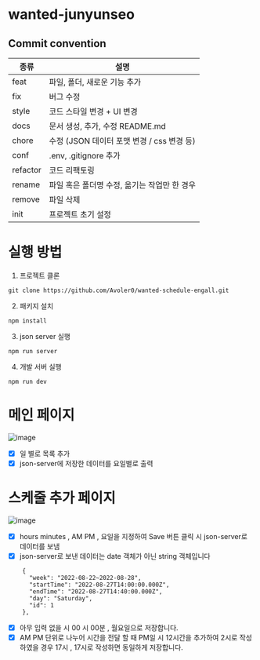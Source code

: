 # wanted-junyunseo

## Commit convention

| 종류     | 설명                                         |
| -------- | -------------------------------------------- |
| feat     | 파일, 폴더, 새로운 기능 추가                 |
| fix      | 버그 수정                                    |
| style    | 코드 스타일 변경 + UI 변경                   |
| docs     | 문서 생성, 추가, 수정 README.md              |
| chore    | 수정 (JSON 데이터 포맷 변경 / css 변경 등)   |
| conf     | .env, .gitignore 추가                        |
| refactor | 코드 리팩토링                                |
| rename   | 파일 혹은 폴더명 수정, 옮기는 작업만 한 경우 |
| remove   | 파일 삭제                                    |
| init     | 프로젝트 초기 설정                           |

# 실행 방법

1. 프로젝트 클론
```
git clone https://github.com/Avoler0/wanted-schedule-engall.git
```

2. 패키지 설치

```
npm install
```

3. json server 실행

```
npm run server
```

4. 개발 서버 실행

```
npm run dev
```

# 메인 페이지
![image](https://user-images.githubusercontent.com/91608021/183663072-b70c08b0-4086-4a73-8d38-3e336f6bbafb.png)

- [x] 일 별로 목록 추가
- [x] json-server에 저장한 데이터를 요일별로 출력

# 스케줄 추가 페이지
![image](https://user-images.githubusercontent.com/91608021/183818704-5ea701e0-a76a-4beb-ad90-b70239eb970e.png)
- [x] hours minutes , AM PM , 요일을 지정하여 Save 버튼 클릭 시 json-server로 데이터를 보냄
- [x] json-server로 보낸 데이터는 date 객체가 아닌 string 객체입니다
```
    {
      "week": "2022-08-22~2022-08-28",
      "startTime": "2022-08-27T14:00:00.000Z",
      "endTime": "2022-08-27T14:40:00.000Z",
      "day": "Saturday",
      "id": 1
    },
```
- [x] 아무 입력 없을 시 00 시 00분 , 월요일으로 저장합니다.
- [x] AM PM 단위로 나누어 시간을 전달 할 때 PM일 시 12시간을 추가하여 2시로 작성하였을 경우 17시 , 17시로 작성하면 동일하게 저장합니다.
